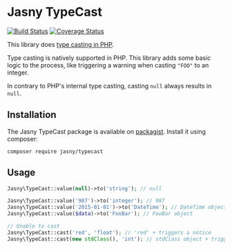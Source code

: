 Jasny TypeCast
===

[![Build Status](https://travis-ci.org/jasny/typecast.svg?branch=master)](https://travis-ci.org/jasny/typecast)
[![Coverage Status](https://coveralls.io/repos/jasny/typecast/badge.svg?branch=master&service=github)](https://coveralls.io/github/jasny/typecast?branch=master)

This library does [type casting in PHP](http://php.net/manual/en/language.types.type-juggling.php#language.types.typecasting).

Type casting is natively supported in PHP. This library adds some basic logic to the process, like triggering a warning when
casting `"FOO"` to an integer.

In contrary to PHP's internal type casting, casting `null` always results in `null`.

Installation
---

The Jasny TypeCast package is available on [packagist](https://packagist.org/packages/jasny/meta). Install it using
composer:

    composer require jasny/typecast


Usage
---

```php
Jasny\TypeCast::value(null)->to('string'); // null

Jasny\TypeCast::value('987')->to('integer'); // 987
Jasny\TypeCast::value('2015-01-01')->to('DateTime'); // DateTime object
Jasny\TypeCast::value($data)->to('FooBar'); // FooBar object

// Unable to cast
Jasny\TypeCast::cast('red', 'float'); // 'red' + triggers a notice
Jasny\TypeCast::cast(new stdClass(), 'int'); // stdClass object + triggers a notice
```

